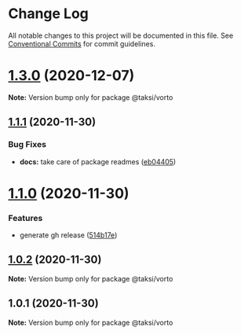 # Change Log

All notable changes to this project will be documented in this file.
See [Conventional Commits](https://conventionalcommits.org) for commit guidelines.

# [1.3.0](https://github.com/uport-project/taksi/compare/v1.1.1...v1.3.0) (2020-12-07)

**Note:** Version bump only for package @taksi/vorto





## [1.1.1](https://github.com/uport-project/taksi/compare/v1.1.0...v1.1.1) (2020-11-30)


### Bug Fixes

* **docs:** take care of package readmes ([eb04405](https://github.com/uport-project/taksi/commit/eb0440510ccd28f2182c3dce0aa716da71a6d022))





# [1.1.0](https://github.com/uport-project/taksi/compare/v1.0.2...v1.1.0) (2020-11-30)


### Features

* generate gh release ([514b17e](https://github.com/uport-project/taksi/commit/514b17e779c4be356e8b3ddbbe24df9f9ec16640))





## [1.0.2](https://github.com/uport-project/taksi/compare/v1.0.1...v1.0.2) (2020-11-30)

**Note:** Version bump only for package @taksi/vorto





## 1.0.1 (2020-11-30)

**Note:** Version bump only for package @taksi/vorto
